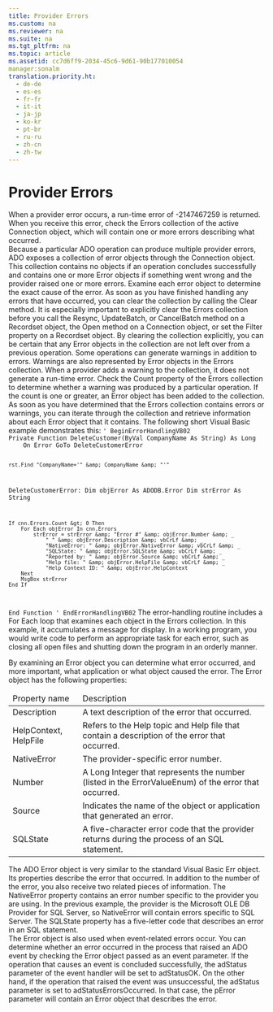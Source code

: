 ```yaml
---
title: Provider Errors
ms.custom: na
ms.reviewer: na
ms.suite: na
ms.tgt_pltfrm: na
ms.topic: article
ms.assetid: cc7d6ff9-2034-45c6-9d61-90b177010054
manager:sonalm
translation.priority.ht: 
  - de-de
  - es-es
  - fr-fr
  - it-it
  - ja-jp
  - ko-kr
  - pt-br
  - ru-ru
  - zh-cn
  - zh-tw
---
```

# Provider Errors
<?xml version="1.0" encoding="utf-8"?>
<developerReferenceWithoutSyntaxDocument xmlns="http://ddue.schemas.microsoft.com/authoring/2003/5" xmlns:xlink="http://www.w3.org/1999/xlink" xmlns:xsi="http://www.w3.org/2001/XMLSchema-instance" xsi:schemaLocation="http://ddue.schemas.microsoft.com/authoring/2003/5 http://dduestorage.blob.core.windows.net/ddueschema/developer.xsd">
  <introduction>
    <para>When a provider error occurs, a run-time error of -2147467259 is returned. When you receive this error, check the <legacyBold>Errors</legacyBold> collection of the active <legacyBold>Connection</legacyBold> object, which will contain one or more errors describing what occurred.</para>
  </introduction>
  <section>
    <title>The ADO Errors Collection</title>
    <content>
      <para>Because a particular ADO operation can produce multiple provider errors, ADO exposes a collection of error objects through the <legacyBold>Connection</legacyBold> object. This collection contains no objects if an operation concludes successfully and contains one or more <legacyBold>Error</legacyBold> objects if something went wrong and the provider raised one or more errors. Examine each error object to determine the exact cause of the error.</para>
      <para>As soon as you have finished handling any errors that have occurred, you can clear the collection by calling the <legacyBold>Clear</legacyBold> method. It is especially important to explicitly clear the <legacyBold>Errors</legacyBold> collection before you call the <legacyBold>Resync</legacyBold>, <legacyBold>UpdateBatch</legacyBold>, or <legacyBold>CancelBatch</legacyBold> method on a <legacyBold>Recordset</legacyBold> object, the <legacyBold>Open</legacyBold> method on a <legacyBold>Connection</legacyBold> object, or set the <legacyBold>Filter</legacyBold> property on a <legacyBold>Recordset</legacyBold> object. By clearing the collection explicitly, you can be certain that any <legacyBold>Error</legacyBold> objects in the collection are not left over from a previous operation.</para>
      <para>Some operations can generate warnings in addition to errors. Warnings are also represented by <legacyBold>Error</legacyBold> objects in the <legacyBold>Errors</legacyBold> collection. When a provider adds a warning to the collection, it does not generate a run-time error. Check the <legacyBold>Count</legacyBold> property of the <legacyBold>Errors</legacyBold> collection to determine whether a warning was produced by a particular operation. If the count is one or greater, an <legacyBold>Error</legacyBold> object has been added to the collection. As soon as you have determined that the <legacyBold>Errors</legacyBold> collection contains errors or warnings, you can iterate through the collection and retrieve information about each <legacyBold>Error</legacyBold> object that it contains. The following short Visual Basic example demonstrates this:</para>
      <code>' BeginErrorHandlingVB02
Private Function DeleteCustomer(ByVal CompanyName As String) As Long
    On Error GoTo DeleteCustomerError
    
    rst.Find "CompanyName='" &amp; CompanyName &amp; "'"
DeleteCustomerError:
Dim objError As ADODB.Error
Dim strError As String

    If cnn.Errors.Count &gt; 0 Then
        For Each objError In cnn.Errors
            strError = strError &amp; "Error #" &amp; objError.Number &amp; _
                " " &amp; objError.Description &amp; vbCrLf &amp; _
                "NativeError: " &amp; objError.NativeError &amp; vbCrLf &amp; _
                "SQLState: " &amp; objError.SQLState &amp; vbCrLf &amp; _
                "Reported by: " &amp; objError.Source &amp; vbCrLf &amp; _
                "Help file: " &amp; objError.HelpFile &amp; vbCrLf &amp; _
                "Help Context ID: " &amp; objError.HelpContext
        Next
        MsgBox strError
    End If
End Function
' EndErrorHandlingVB02</code>
      <para>The error-handling routine includes a <legacyBold>For Each</legacyBold> loop that examines each object in the <legacyBold>Errors</legacyBold> collection. In this example, it accumulates a message for display. In a working program, you would write code to perform an appropriate task for each error, such as closing all open files and shutting down the program in an orderly manner.</para>
    </content>
  </section>
  <section>
    <title>The Error Object</title>
    <content>
      <para>By examining an <legacyBold>Error</legacyBold> object you can determine what error occurred, and more important, what application or what object caused the error. The <legacyBold>Error</legacyBold> object has the following properties:</para>
      <table xmlns:caps="http://schemas.microsoft.com/build/caps/2013/11">
        <thead>
          <tr>
            <TD>
              <para>Property name</para>
            </TD>
            <TD>
              <para>Description</para>
            </TD>
          </tr>
        </thead>
        <tbody>
          <tr>
            <TD>
              <para>               <legacyBold>Description</legacyBold>             </para>
            </TD>
            <TD>
              <para>A text description of the error that occurred.</para>
            </TD>
          </tr>
          <tr>
            <TD>
              <para>               <legacyBold>HelpContext, HelpFile</legacyBold>             </para>
            </TD>
            <TD>
              <para>Refers to the Help topic and Help file that contain a description of the error that occurred.</para>
            </TD>
          </tr>
          <tr>
            <TD>
              <para>               <legacyBold>NativeError</legacyBold>             </para>
            </TD>
            <TD>
              <para>The provider-specific error number.</para>
            </TD>
          </tr>
          <tr>
            <TD>
              <para>               <legacyBold>Number</legacyBold>             </para>
            </TD>
            <TD>
              <para>A Long Integer that represents the number (listed in the <legacyBold>ErrorValueEnum</legacyBold>) of the error that occurred.</para>
            </TD>
          </tr>
          <tr>
            <TD>
              <para>               <legacyBold>Source</legacyBold>             </para>
            </TD>
            <TD>
              <para>Indicates the name of the object or application that generated an error.</para>
            </TD>
          </tr>
          <tr>
            <TD>
              <para>               <legacyBold>SQLState</legacyBold>             </para>
            </TD>
            <TD>
              <para>A five-character error code that the provider returns during the <?Comment jrs: processing? 2006-06-26T11:22:00Z  Id='0?>process <?CommentEnd Id='0'
    ?>of an SQL statement.</para>
            </TD>
          </tr>
        </tbody>
      </table>
      <para>The ADO <legacyBold>Error</legacyBold> object is very similar to the standard Visual Basic <legacyBold>Err</legacyBold> object. Its properties describe the error that occurred. In addition to the number of the error, you also receive two related pieces of information. The <legacyBold>NativeError</legacyBold> property contains an error number specific to the provider you are using. In the previous example, the provider is the Microsoft OLE DB Provider for SQL Server, so <legacyBold>NativeError</legacyBold> will contain errors specific to SQL Server. The <legacyBold>SQLState</legacyBold> property has a five-letter code that describes an error in an SQL statement.</para>
    </content>
  </section>
  <section>
    <title>Event-Related Errors</title>
    <content>
      <para>The <legacyBold>Error</legacyBold> object is also used when event-related errors occur. You can determine whether an error occurred in the process that raised an ADO event by checking the <legacyBold>Error</legacyBold> object passed as an event parameter.</para>
      <para>If the operation that causes an event is concluded successfully, the <legacyItalic>adStatus</legacyItalic> parameter of the event handler will be set to <legacyItalic>adStatusOK</legacyItalic>. On the other hand, if the operation that raised the event was unsuccessful, the <legacyItalic>adStatus</legacyItalic> parameter is set to <legacyItalic>adStatusErrorsOccurred</legacyItalic>. In that case, the <legacyItalic>pError</legacyItalic> parameter will contain an <legacyBold>Error</legacyBold> object that describes the error.</para>
    </content>
  </section>
  <relatedTopics />
</developerReferenceWithoutSyntaxDocument>